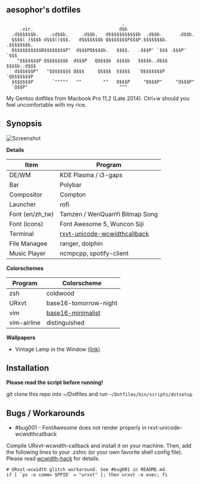 ## aesophor's dotfiles
```
                                           .
     .vir.                                d$b
  .d$$$$$$b.    .cd$$b.     .d$$b.   d$$$$$$$$$$$b  .d$$b.      .d$$b.
  $$$$( )$$$b d$$$()$$$.   d$$$$$$$b Q$$$$$$$P$$$P.$$$$$$$b.  .$$$$$$$b.
  Q$$$$$$$$$$B$$$$$$$$P"  d$$$PQ$$$$b.   $$$$.   .$$$P' `$$$ .$$$P' `$$$
    "$$$$$$$P Q$$$$$$$b  d$$$P   Q$$$$b  $$$$b   $$$$b..d$$$ $$$$b..d$$$
   d$$$$$$P"   "$$$$$$$$ Q$$$     Q$$$$  $$$$$   `Q$$$$$$$P  `Q$$$$$$$P
  $$$$$$$P       `"""""   ""        ""   Q$$$P     "Q$$$P"     "Q$$$P"
  `Q$$P"                                  """

```
My Gentoo dotfiles from Macbook Pro 11,2 (Late 2014). 
Ctrl+w should you feel uncomfortable with my rice.

## Synopsis
![Screenshot](https://github.com/aesophor/dotfiles/raw/master/screenshots/screenshot.png)

**Details**

| Item | Program |
| --- | --- |
| DE/WM | KDE Plasma / i3-gaps |
| Bar | Polybar |
| Compositor | Compton |
| Launcher | rofi |
| Font (en/zh_tw) | Tamzen / WenQuanYi Bitmap Song |
| Font (icons) | Font Awesome 5, Wuncon Siji |
| Terminal | [rxvt-unicode-wcwidthcallback](https://github.com/blueyed/rxvt-unicode) |
| File Managee | ranger, dolphin |
| Music Player | ncmpcpp, spotify-client |

**Colorschemes**

| Program | Colorscheme |
| --- | --- |
| zsh | coldwood |
| URxvt | base16-tomorrow-night |
| vim | [base16-minimalist](https://github.com/aesophor/base16-minimalist) |
| vim-airline | distinguished |

**Wallpapers**
* Vintage Lamp in the Window [(link)](https://www.walldevil.com/vintage-lamps-in-the-window-wallpaper-858287/)

## Installation
**Please read the script before running!**

git clone this repo into ~/Dotfiles and run `~/Dotfiles/bin/scripts/dotsetup`

## Bugs / Workarounds
* #bug001 - FontAwesome does not render properly in rxvt-unicode-wcwidthcallback

Compile URxvt-wcwidth-callback and install it on your machine. Then, 
add the following lines to your .zshrc (or your own favorite shell config file). 
Please read [wcwidth-hack](https://github.com/blueyed/rxvt-unicode/blob/wcwidth-hack/README.md) for details.

```
# URxvt-wcwidth glitch workaround. See #bug001 in README.md.
if [ `ps -o comm= $PPID` = "urxvt" ]; then urxvt -e exec; fi
```

